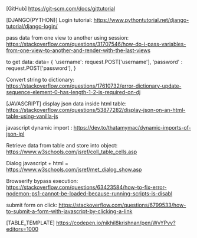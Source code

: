 [GitHub]
https://git-scm.com/docs/gittutorial

[DJANGO(PYTHON)]
Login tutorial: https://www.pythontutorial.net/django-tutorial/django-login/

pass data from one view to another using session: https://stackoverflow.com/questions/31707546/how-do-i-pass-variables-from-one-view-to-another-and-render-with-the-last-views

to get data:
 data= 
{
    'username': request.POST['username'],
    'password' : request.POST['password'],
}

<!-- save file in custom directory: https://stackoverflow.com/questions/8024248/telling-python-to-save-a-txt-file-to-a-certain-directory-on-windows-and-mac -->

Convert string to dictionary: https://stackoverflow.com/questions/17610732/error-dictionary-update-sequence-element-0-has-length-1-2-is-required-on-dj


[JAVASCRIPT]
display json data inside html table: https://stackoverflow.com/questions/53877282/display-json-on-an-html-table-using-vanilla-js

javascript dynamic import : https://dev.to/thatamymac/dynamic-imports-of-json-ipl

Retrieve data from table and store into object: https://www.w3schools.com/jsref/coll_table_cells.asp

Dialog javascript + html = https://www.w3schools.com/jsref/met_dialog_show.asp

Browserify bypass execution: https://stackoverflow.com/questions/63423584/how-to-fix-error-nodemon-ps1-cannot-be-loaded-because-running-scripts-is-disabl

submit form on click: https://stackoverflow.com/questions/6799533/how-to-submit-a-form-with-javascript-by-clicking-a-link

[TABLE_TEMPLATE]
https://codepen.io/nikhil8krishnan/pen/WvYPvv?editors=1000